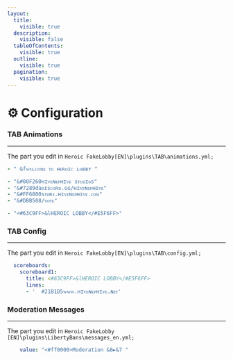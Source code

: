 ```yaml
---
layout:
  title:
    visible: true
  description:
    visible: false
  tableOfContents:
    visible: true
  outline:
    visible: true
  pagination:
    visible: true
---
```


# ⚙ Configuration



### TAB Animations

***

The part you edit in `Heroic FakeLobby[EN]\plugins\TAB\animations.yml;`

```yaml
- " &fᴡᴇʟᴄᴏᴍᴇ ᴛᴏ ʜᴇʀᴏɪᴄ ʟᴏʙʙʏ "
```

```yaml
- "&#00F260ʜɪᴠᴇɴᴇᴘʜɪᴠᴇ sᴛᴜᴅɪᴏs"
- "&#7289daᴅɪsᴄᴏʀᴅ.ɢɢ/ʜɪᴠᴇɴᴇᴘʜɪᴠᴇ"
- "&#FF6800sᴛᴏʀᴇ.ʜɪᴠᴇɴᴇᴘʜɪᴠᴇ.ᴄᴏᴍ"
- "&#DBB508/ᴠᴏᴛᴇ"
```

```yaml
- "<#63C9FF>&lHEROIC LOBBY</#E5F6FF>"
```

### TAB Config

***

The part you edit in `Heroic FakeLobby[EN]\plugins\TAB\config.yml;`

```yaml
  scoreboards:
    scoreboard1:
      title: <#63C9FF>&lHEROIC LOBBY</#E5F6FF>
      lines:
      - '  #21B1D5ᴡᴡᴡ.ʜɪᴠᴇɴᴇᴘʜɪᴠᴇ.ɴᴇᴛ'
```

### Moderation Messages

***

The part you edit in `Heroic FakeLobby [EN]\plugins\LibertyBans\messages_en.yml;`

```yaml
    value: "<#ff0000>Moderation &8►&7 "
```
